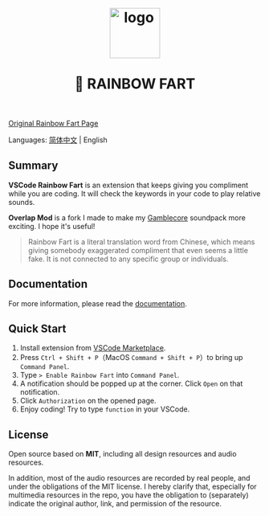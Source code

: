 <h1 align="center">
  <br>
    <img src="https://github.com/SaekiRaku/vscode-rainbow-fart/blob/master/assets/logo.png?raw=true" alt="logo" width="100">
  <br>
  <br>
  🌈 RAINBOW FART
  <br>
  <br>
</h1>

[Original Rainbow Fart Page](https://github.com/SaekiRaku/vscode-rainbow-fart)

Languages: [简体中文](./README.zh.md) | English

## Summary

**VSCode Rainbow Fart** is an extension that keeps giving you compliment while you are coding. It will check the keywords in your code to play relative sounds.

**Overlap Mod** is a fork I made to make my [Gamblecore](https://github.com/pelmeniboiler/gamblecore) soundpack more exciting. I hope it's useful!

> Rainbow Fart is a literal translation word from Chinese, which means giving somebody exaggerated compliment that even seems a little fake. It is not connected to any specific group or individuals.

## Documentation

For more information, please read the [documentation](https://saekiraku.github.io/vscode-rainbow-fart/
).

## Quick Start

1. Install extension from [VSCode Marketplace](https://marketplace.visualstudio.com/items?itemName=saekiraku.rainbow-fart).
2. Press `Ctrl + Shift + P`（MacOS `Command + Shift + P`）to bring up `Command Panel`.
3. Type `> Enable Rainbow Fart` into `Command Panel`.
4. A notification should be popped up at the corner. Click `Open` on that notification.
5. Click `Authorization` on the opened page.
6. Enjoy coding! Try to type `function` in your VSCode.

## License

Open source based on **MIT**, including all design resources and audio resources.

In addition, most of the audio resources are recorded by real people, and under the obligations of the MIT license. I hereby clarify that, especially for multimedia resources in the repo, you have the obligation to (separately) indicate the original author, link, and permission of the resource.
